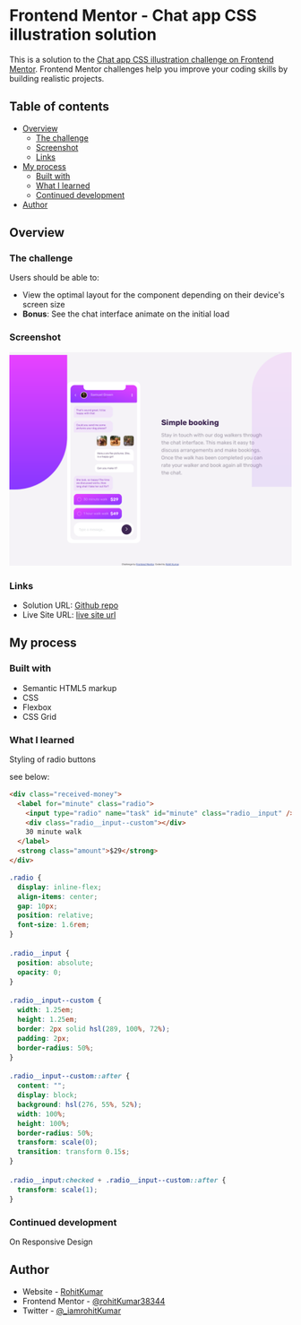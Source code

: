 # Frontend Mentor - Chat app CSS illustration solution

This is a solution to the [Chat app CSS illustration challenge on Frontend Mentor](https://www.frontendmentor.io/challenges/chat-app-css-illustration-O5auMkFqY). Frontend Mentor challenges help you improve your coding skills by building realistic projects.

## Table of contents

- [Overview](#overview)
  - [The challenge](#the-challenge)
  - [Screenshot](#screenshot)
  - [Links](#links)
- [My process](#my-process)
  - [Built with](#built-with)
  - [What I learned](#what-i-learned)
  - [Continued development](#continued-development)
- [Author](#author)

## Overview

### The challenge

Users should be able to:

- View the optimal layout for the component depending on their device's screen size
- **Bonus**: See the chat interface animate on the initial load

### Screenshot

![](./images/screenshot.png)

### Links

- Solution URL: [Github repo](https://rohitkumar38344.github.io/Frontend-Mentor---Chat-app-CSS-illustration-solution)
- Live Site URL: [live site url](https://rohitkumar38344.github.io/Frontend-Mentor---Chat-app-CSS-illustration-solution/)

## My process

### Built with

- Semantic HTML5 markup
- CSS
- Flexbox
- CSS Grid

### What I learned

Styling of radio buttons

see below:

```html
<div class="received-money">
  <label for="minute" class="radio">
    <input type="radio" name="task" id="minute" class="radio__input" />
    <div class="radio__input--custom"></div>
    30 minute walk
  </label>
  <strong class="amount">$29</strong>
</div>
```

```css
.radio {
  display: inline-flex;
  align-items: center;
  gap: 10px;
  position: relative;
  font-size: 1.6rem;
}

.radio__input {
  position: absolute;
  opacity: 0;
}

.radio__input--custom {
  width: 1.25em;
  height: 1.25em;
  border: 2px solid hsl(289, 100%, 72%);
  padding: 2px;
  border-radius: 50%;
}

.radio__input--custom::after {
  content: "";
  display: block;
  background: hsl(276, 55%, 52%);
  width: 100%;
  height: 100%;
  border-radius: 50%;
  transform: scale(0);
  transition: transform 0.15s;
}

.radio__input:checked + .radio__input--custom::after {
  transform: scale(1);
}
```

### Continued development

On Responsive Design

## Author

- Website - [RohitKumar](https://github.com/rohitKumar38344)
- Frontend Mentor - [@rohitKumar38344](https://www.frontendmentor.io/profile/rohitKumar38344)
- Twitter - [@\_iamrohitKumar](https://twitter.com/_iamrohitKumar)
